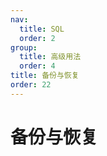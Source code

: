 ```yaml
---
nav:
  title: SQL
  order: 2
group:
  title: 高级用法
  order: 4
title: 备份与恢复
order: 22
---
```


# 备份与恢复